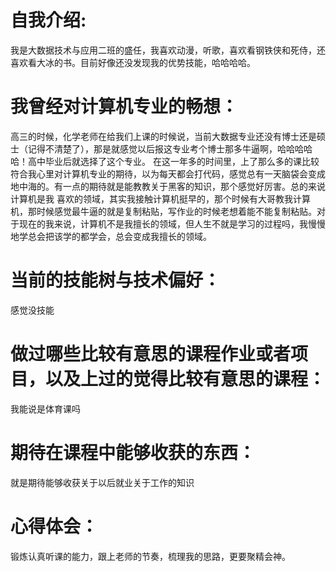 # 自我介绍:
我是大数据技术与应用二班的盛任，我喜欢动漫，听歌，喜欢看钢铁侠和死侍，还喜欢看大冰的书。目前好像还没发现我的优势技能，哈哈哈哈。
# 我曾经对计算机专业的畅想：
高三的时候，化学老师在给我们上课的时候说，当前大数据专业还没有博士还是硕士（记得不清楚了），那是就感觉以后报这专业考个博士那多牛逼啊，哈哈哈哈哈！高中毕业后就选择了这个专业。
在这一年多的时间里，上了那么多的课比较符合我心里对计算机专业的期待，以为每天都会打代码，感觉总有一天脑袋会变成地中海的。有一点的期待就是能教教关于黑客的知识，那个感觉好厉害。总的来说计算机是我
喜欢的领域，其实我接触计算机挺早的，那个时候有大哥教我计算机，那时候感觉最牛逼的就是复制粘贴，写作业的时候老想着能不能复制粘贴。对于现在的我来说，计算机不是我擅长的领域，但人生不就是学习的过程吗，我慢慢地学总会把该学的都学会，总会变成我擅长的领域。
# 当前的技能树与技术偏好：
感觉没技能
# 做过哪些比较有意思的课程作业或者项目，以及上过的觉得比较有意思的课程：
我能说是体育课吗
# 期待在课程中能够收获的东西：
就是期待能够收获关于以后就业关于工作的知识
# 心得体会：
锻炼认真听课的能力，跟上老师的节奏，梳理我的思路，更要聚精会神。
